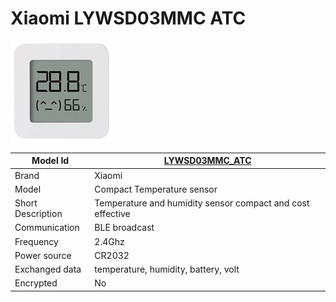 # Xiaomi LYWSD03MMC ATC
![LYWSD03MMC](./../img/LYWSD03MMC.png)

|Model Id|[LYWSD03MMC_ATC](https://github.com/theengs/decoder/blob/development/src/devices/LYWSD03MMC_ATC_json.h)|
|-|-|
|Brand|Xiaomi|
|Model|Compact Temperature sensor|
|Short Description|Temperature and humidity sensor compact and cost effective|
|Communication|BLE broadcast|
|Frequency|2.4Ghz|
|Power source|CR2032|
|Exchanged data|temperature, humidity, battery, volt|
|Encrypted|No|
